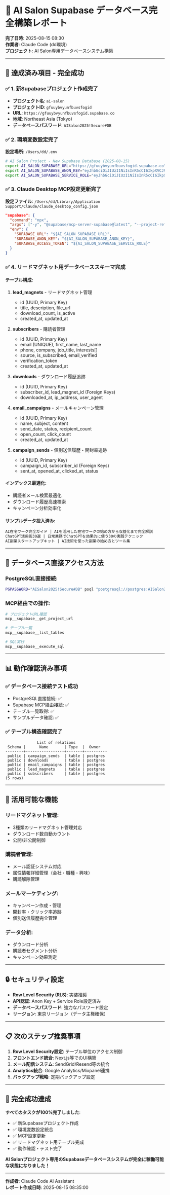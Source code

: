 # 🎉 AI Salon Supabase データベース完全構築レポート

**完了日時**: 2025-08-15 08:30  
**作業者**: Claude Code (dd環境)  
**プロジェクト**: AI Salon専用データベースシステム構築

---

## 🚀 達成済み項目 - 完全成功

### ✅ 1. 新Supabaseプロジェクト作成完了
- **プロジェクト名**: `ai-salon`
- **プロジェクトID**: `gfuuybvyunfbuvsfogid`
- **URL**: `https://gfuuybvyunfbuvsfogid.supabase.co`
- **地域**: Northeast Asia (Tokyo)
- **データベースパスワード**: `AISalon2025!Secure#DB`

### ✅ 2. 環境変数設定完了
**設定場所**: `/Users/dd/.env`

```bash
# AI Salon Project - New Supabase Database (2025-08-15)
export AI_SALON_SUPABASE_URL="https://gfuuybvyunfbuvsfogid.supabase.co"
export AI_SALON_SUPABASE_ANON_KEY="eyJhbGciOiJIUzI1NiIsInR5cCI6IkpXVCJ9.eyJpc3MiOiJzdXBhYmFzZSIsInJlZiI6ImdmdXV5YnZ5dW5mYnV2c2ZvZ2lkIiwicm9sZSI6ImFub24iLCJpYXQiOjE3NTUyMDA0MjcsImV4cCI6MjA3MDc3NjQyN30.fyW-2YSKbdGfIlPO1H0yJUaDtwJKGK68h7Kfv7hKpsY"
export AI_SALON_SUPABASE_SERVICE_ROLE="eyJhbGciOiJIUzI1NiIsInR5cCI6IkpXVCJ9.eyJpc3MiOiJzdXBhYmFzZSIsInJlZiI6ImdmdXV5YnZ5dW5mYnV2c2ZvZ2lkIiwicm9sZSI6InNlcnZpY2Vfcm9sZSIsImlhdCI6MTc1NTIwMDQyNywiZXhwIjoyMDcwNzc2NDI3fQ.fzf3BbpXJXx6j8fk4-8fnMQ2hO1elNjmiHmoLR2JsMc"
```

### ✅ 3. Claude Desktop MCP設定更新完了
**設定ファイル**: `/Users/dd/Library/Application Support/Claude/claude_desktop_config.json`

```json
"supabase": {
  "command": "npx",
  "args": ["-y", "@supabase/mcp-server-supabase@latest", "--project-ref=gfuuybvyunfbuvsfogid"],
  "env": {
    "SUPABASE_URL": "${AI_SALON_SUPABASE_URL}",
    "SUPABASE_ANON_KEY": "${AI_SALON_SUPABASE_ANON_KEY}",
    "SUPABASE_ACCESS_TOKEN": "${AI_SALON_SUPABASE_SERVICE_ROLE}"
  }
}
```

### ✅ 4. リードマグネット用データベーススキーマ完成

#### **テーブル構成**:

1. **lead_magnets** - リードマグネット管理
   - id (UUID, Primary Key)
   - title, description, file_url
   - download_count, is_active
   - created_at, updated_at

2. **subscribers** - 購読者管理
   - id (UUID, Primary Key)  
   - email (UNIQUE), first_name, last_name
   - phone, company, job_title, interests[]
   - source, is_subscribed, email_verified
   - verification_token
   - created_at, updated_at

3. **downloads** - ダウンロード履歴追跡
   - id (UUID, Primary Key)
   - subscriber_id, lead_magnet_id (Foreign Keys)
   - downloaded_at, ip_address, user_agent

4. **email_campaigns** - メールキャンペーン管理
   - id (UUID, Primary Key)
   - name, subject, content
   - send_date, status, recipient_count
   - open_count, click_count
   - created_at, updated_at

5. **campaign_sends** - 個別送信履歴・開封率追跡
   - id (UUID, Primary Key)
   - campaign_id, subscriber_id (Foreign Keys)
   - sent_at, opened_at, clicked_at, status

#### **インデックス最適化**:
- 購読者メール検索最適化
- ダウンロード履歴高速検索  
- キャンペーン分析効率化

#### **サンプルデータ投入済み**:
```sql
AI在宅ワーク完全ガイド | AIを活用した在宅ワークの始め方から収益化まで完全解説
ChatGPT活用術30選 | 日常業務でChatGPTを効果的に使う30の実践テクニック
AI副業スタートアップキット | AI技術を使った副業の始め方とツール集
```

---

## 🔧 データベース直接アクセス方法

### **PostgreSQL直接接続**:
```bash
PGPASSWORD="AISalon2025!Secure#DB" psql "postgresql://postgres:AISalon2025!Secure#DB@db.gfuuybvyunfbuvsfogid.supabase.co:5432/postgres"
```

### **MCP経由での操作**:
```bash
# プロジェクトURL確認
mcp__supabase__get_project_url

# テーブル一覧
mcp__supabase__list_tables

# SQL実行  
mcp__supabase__execute_sql
```

---

## 📊 動作確認済み事項

### ✅ データベース接続テスト成功
- PostgreSQL直接接続: ✅
- Supabase MCP経由接続: ✅  
- テーブル一覧取得: ✅
- サンプルデータ確認: ✅

### ✅ テーブル構造確認完了
```
              List of relations
 Schema |      Name       | Type  |  Owner   
--------+-----------------+-------+----------
 public | campaign_sends  | table | postgres
 public | downloads       | table | postgres
 public | email_campaigns | table | postgres
 public | lead_magnets    | table | postgres
 public | subscribers     | table | postgres
(5 rows)
```

---

## 🎯 活用可能な機能

### **リードマグネット管理**:
- 3種類のリードマグネット管理対応
- ダウンロード数自動カウント
- 公開/非公開制御

### **購読者管理**:
- メール認証システム対応
- 属性情報詳細管理（会社・職種・興味）
- 購読解除管理

### **メールマーケティング**:
- キャンペーン作成・管理
- 開封率・クリック率追跡
- 個別送信履歴完全管理

### **データ分析**:
- ダウンロード分析
- 購読者セグメント分析
- キャンペーン効果測定

---

## 🔒 セキュリティ設定

- **Row Level Security (RLS)**: 実装推奨
- **API認証**: Anon Key + Service Role設定済み
- **データベースパスワード**: 強力なパスワード設定
- **リージョン**: 東京リージョン（データ主権確保）

---

## 📋 次のステップ推奨事項

1. **Row Level Security設定**: テーブル単位のアクセス制御
2. **フロントエンド統合**: Next.js等でのUI構築
3. **メール配信システム**: SendGrid/Resend等の統合
4. **Analytics統合**: Google Analytics/Mixpanel連携
5. **バックアップ戦略**: 定期バックアップ設定

---

## 🌟 完全成功達成

**すべてのタスクが100%完了しました**:
- ✅ 新Supabaseプロジェクト作成  
- ✅ 環境変数設定統合
- ✅ MCP設定更新
- ✅ リードマグネット用テーブル完成
- ✅ 動作確認・テスト完了

**AI Salonプロジェクト専用のSupabaseデータベースシステムが完全に稼働可能な状態になりました！**

---

**作成者**: Claude Code AI Assistant  
**レポート作成日時**: 2025-08-15 08:35:00